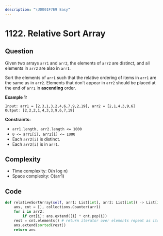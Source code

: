```yaml
---
description: "\U0001F7E9 Easy"
---
```


# 1122. Relative Sort Array

## Question

Given two arrays `arr1` and `arr2`, the elements of `arr2` are distinct, and all elements in `arr2` are also in `arr1`.

Sort the elements of `arr1` such that the relative ordering of items in `arr1` are the same as in `arr2`.  Elements that don't appear in `arr2` should be placed at the end of `arr1` in **ascending** order.

**Example 1:**

```text
Input: arr1 = [2,3,1,3,2,4,6,7,9,2,19], arr2 = [2,1,4,3,9,6]
Output: [2,2,2,1,4,3,3,9,6,7,19]
```

**Constraints:**

* `arr1.length, arr2.length <= 1000`
* `0 <= arr1[i], arr2[i] <= 1000`
* Each `arr2[i]` is distinct.
* Each `arr2[i]` is in `arr1`.

## Complexity 

* Time complexity: O\(n log n\)
* Space complexity: O\(arr1\)

## Code

```python
def relativeSortArray(self, arr1: List[int], arr2: List[int]) -> List[int]:
    ans, cnt = [], collections.Counter(arr1)
    for i in arr2: 
        if cnt[i]: ans.extend([i] * cnt.pop(i))
    rest = cnt.elements() # return iterator over elements repeat as its count
    ans.extend(sorted(rest))   
    return ans
```

